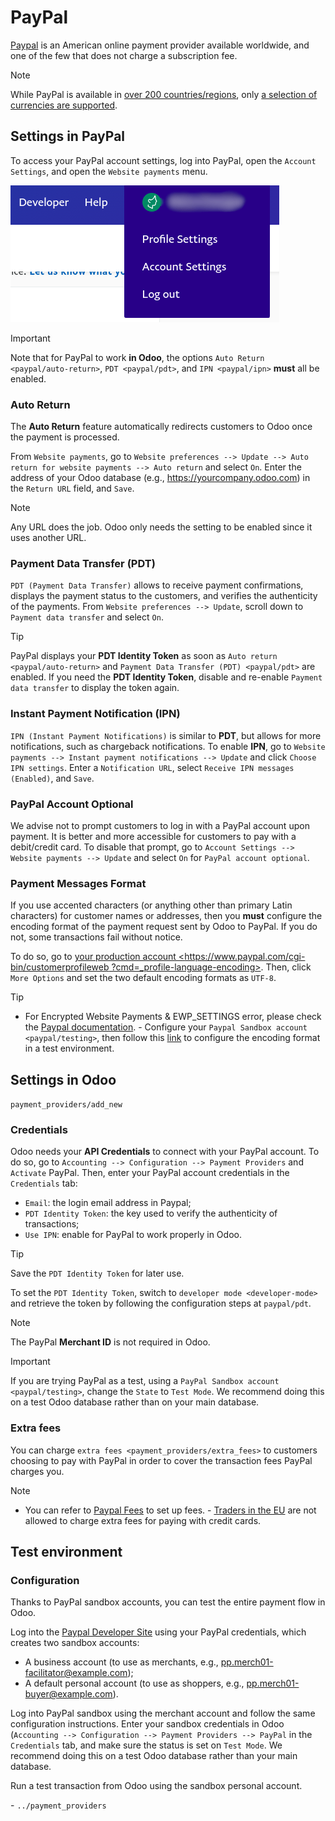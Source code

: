 # PayPal

[Paypal](https://www.paypal.com/) is an American online payment provider
available worldwide, and one of the few that does not charge a
subscription fee.

> [!NOTE]
> While PayPal is available in [over 200
> countries/regions](https://www.paypal.com/webapps/mpp/country-worldwide),
> only [a selection of currencies are
> supported](https://developer.paypal.com/docs/reports/reference/paypal-supported-currencies).

## Settings in PayPal

To access your PayPal account settings, log into PayPal, open the
`Account Settings`, and open the `Website payments` menu.

<img src="paypal/paypal-account.png" class="align-center"
alt="PayPal account menu" />

> [!IMPORTANT]
> Note that for PayPal to work **in Odoo**, the options
> `Auto Return <paypal/auto-return>`, `PDT <paypal/pdt>`, and
> `IPN <paypal/ipn>` **must** all be enabled.

### Auto Return

The **Auto Return** feature automatically redirects customers to Odoo
once the payment is processed.

From `Website payments`, go to `Website preferences --> Update --> Auto
return for website payments --> Auto return` and select `On`. Enter the
address of your Odoo database (e.g.,
<span class="title-ref">https://yourcompany.odoo.com</span>) in the
`Return URL` field, and `Save`.

> [!NOTE]
> Any URL does the job. Odoo only needs the setting to be enabled since
> it uses another URL.

### Payment Data Transfer (PDT)

`PDT (Payment Data Transfer)` allows to receive payment confirmations,
displays the payment status to the customers, and verifies the
authenticity of the payments. From `Website
preferences --> Update`, scroll down to `Payment data transfer` and
select `On`.

> [!TIP]
> PayPal displays your **PDT Identity Token** as soon as
> `Auto return <paypal/auto-return>` and
> `Payment Data Transfer (PDT) <paypal/pdt>` are enabled. If you need
> the **PDT Identity Token**, disable and re-enable
> `Payment data transfer` to display the token again.

### Instant Payment Notification (IPN)

`IPN (Instant Payment Notifications)` is similar to **PDT**, but allows
for more notifications, such as chargeback notifications. To enable
**IPN**, go to `Website
payments --> Instant payment notifications --> Update` and click
`Choose IPN settings`. Enter a `Notification URL`, select
`Receive IPN messages (Enabled)`, and `Save`.

### PayPal Account Optional

We advise not to prompt customers to log in with a PayPal account upon
payment. It is better and more accessible for customers to pay with a
debit/credit card. To disable that prompt, go to
`Account Settings --> Website payments --> Update` and select `On` for
`PayPal account optional`.

### Payment Messages Format

If you use accented characters (or anything other than primary Latin
characters) for customer names or addresses, then you **must** configure
the encoding format of the payment request sent by Odoo to PayPal. If
you do not, some transactions fail without notice.

To do so, go to [your production account
\<https://www.paypal.com/cgi-bin/customerprofileweb
?cmd=\_profile-language-encoding\>](). Then, click `More Options` and
set the two default encoding formats as `UTF-8`.

> [!TIP]
> - For Encrypted Website Payments & EWP_SETTINGS error, please check
> the [Paypal
> documentation](https://developer.paypal.com/docs/online/). - Configure
> your `Paypal Sandbox account <paypal/testing>`, then follow this
> [link](https://sandbox.paypal.com/cgi-bin/customerprofileweb?cmd=_profile-language-encoding)
> to configure the encoding format in a test environment.

## Settings in Odoo

<div class="seealso">

`payment_providers/add_new`

</div>

### Credentials

Odoo needs your **API Credentials** to connect with your PayPal account.
To do so, go to `Accounting --> Configuration --> Payment Providers` and
`Activate` PayPal. Then, enter your PayPal account credentials in the
`Credentials` tab:

- `Email`: the login email address in Paypal;
- `PDT Identity Token`: the key used to verify the authenticity of
  transactions;
- `Use IPN`: enable for PayPal to work properly in Odoo.

> [!TIP]
> Save the `PDT Identity Token` for later use.

To set the `PDT Identity Token`, switch to
`developer mode <developer-mode>` and retrieve the token by following
the configuration steps at `paypal/pdt`.

> [!NOTE]
> The PayPal **Merchant ID** is not required in Odoo.

> [!IMPORTANT]
> If you are trying PayPal as a test, using a
> `PayPal Sandbox account <paypal/testing>`, change the `State` to
> `Test Mode`. We recommend doing this on a test Odoo database rather
> than on your main database.

### Extra fees

You can charge `extra fees <payment_providers/extra_fees>` to customers
choosing to pay with PayPal in order to cover the transaction fees
PayPal charges you.

> [!NOTE]
> - You can refer to [Paypal
> Fees](https://www.paypal.com/webapps/mpp/paypal-fees) to set up
> fees. - [Traders in the
> EU](https://europa.eu/youreurope/citizens/consumers/shopping/pricing-payments/index_en.htm)
> are not allowed to charge extra fees for paying with credit cards.

## Test environment

### Configuration

Thanks to PayPal sandbox accounts, you can test the entire payment flow
in Odoo.

Log into the [Paypal Developer Site](https://developer.paypal.com/)
using your PayPal credentials, which creates two sandbox accounts:

- A business account (to use as merchants, e.g.,
  <pp.merch01-facilitator@example.com>);
- A default personal account (to use as shoppers, e.g.,
  <pp.merch01-buyer@example.com>).

Log into PayPal sandbox using the merchant account and follow the same
configuration instructions. Enter your sandbox credentials in Odoo
(`Accounting --> Configuration --> Payment
Providers --> PayPal` in the `Credentials` tab, and make sure the status
is set on `Test Mode`. We recommend doing this on a test Odoo database
rather than your main database.

Run a test transaction from Odoo using the sandbox personal account.

<div class="seealso">

\- `../payment_providers`

</div>
